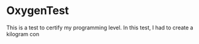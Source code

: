 # OxygenTest
This is a test to certify my programming level. In this test, I had to create a kilogram con                                   
   
